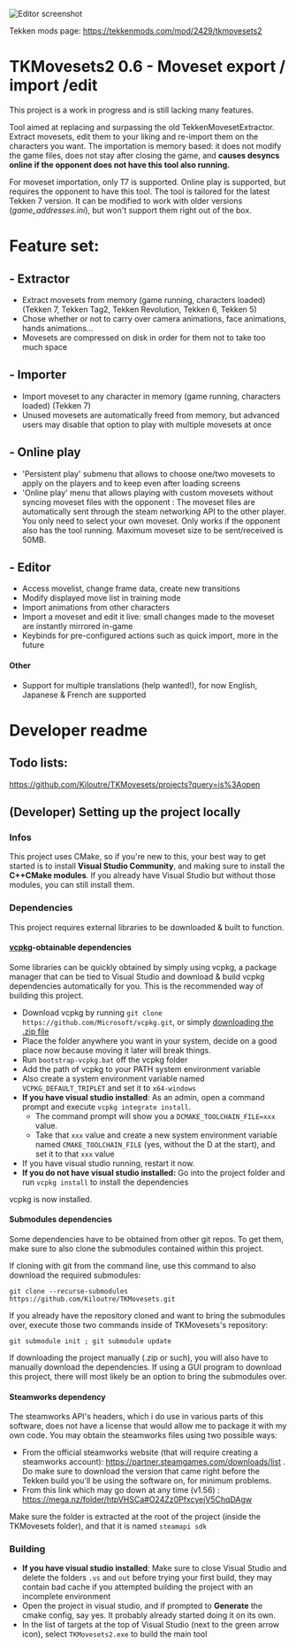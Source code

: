 ![Editor screenshot](https://dist.tekkenmods.com/dist-cache/1920/340/mods/2429/thumbnails/4abb6005b885731d-1282x721.jpg)

Tekken mods page:
https://tekkenmods.com/mod/2429/tkmovesets2

# TKMovesets2 0.6 - Moveset export / import /edit

This project is a work in progress and is still lacking many features.


Tool aimed at replacing and surpassing the old TekkenMovesetExtractor. Extract movesets, edit them to your liking and re-import them on the characters you want.
The importation is memory based: it does not modify the game files, does not stay after closing the game, and **causes desyncs online if the opponent does not have this tool also running.**

For moveset importation, only T7 is supported. Online play is supported, but requires the opponent to have this tool.
The tool is tailored for the latest Tekken 7 version. It can be modified to work with older versions (*game_addresses.ini*), but won't support them right out of the box.

# Feature set:
## - Extractor
- Extract movesets from memory (game running, characters loaded) (Tekken 7, Tekken Tag2, Tekken Revolution, Tekken 6, Tekken 5)
- Chose whether or not to carry over camera animations, face animations, hands animations...
- Movesets are compressed on disk in order for them not to take too much space

## - Importer
- Import moveset to any character in memory (game running, characters loaded) (Tekken 7)
- Unused movesets are automatically freed from memory, but advanced users may disable that option to play with multiple movesets at once

## - Online play
- 'Persistent play' submenu that allows to choose one/two movesets to apply on the players and to keep even after loading screens
- 'Online play' menu that allows playing with custom movesets without syncing moveset files with the opponent : The moveset files are automatically sent through the steam networking API to the other player. You only need to select your own moveset. Only works if the opponent also has the tool running. Maximum moveset size to be sent/received is 50MB.

## - Editor
- Access movelist, change frame data, create new transitions
- Modify displayed move list in training mode
- Import animations from other characters
- Import a moveset and edit it live: small changes made to the moveset are instantly mirrored in-game
- Keybinds for pre-configured actions such as quick import, more in the future

#### Other
- Support for multiple translations (help wanted!), for now English, Japanese & French are supported


# Developer readme

## Todo lists:

https://github.com/Kiloutre/TKMovesets/projects?query=is%3Aopen

## (Developer) Setting up the project locally

### Infos
This project uses CMake, so if you're new to this, your best way to get started is to install **Visual Studio Community**, and making sure to install the **C++CMake modules**. If you already have Visual Studio but without those modules, you can still install them.

### Dependencies
This project requires external libraries to be downloaded & built to function.

#### [vcpkg](https://vcpkg.io/en/getting-started.html)-obtainable dependencies
Some libraries can be quickly obtained by simply using vcpkg, a package manager that can be tied to Visual Studio and download & build vcpkg dependencies automatically for you.
This is the recommended way of building this project.
- Download vcpkg by running `git clone https://github.com/Microsoft/vcpkg.git`, or simply [downloading the .zip file](https://github.com/microsoft/vcpkg/archive/refs/heads/master.zip)
- Place the folder anywhere you want in your system, decide on a good place now because moving it later will break things.
- Run `bootstrap-vcpkg.bat` off the vcpkg folder
- Add the path of vcpkg to your PATH system environment variable
- Also create a system environment variable named `VCPKG_DEFAULT_TRIPLET` and set it to `x64-windows`
- **If you have visual studio installed**: As an admin, open a command prompt and execute `vcpkg integrate install`.
  - The command prompt will show you a `DCMAKE_TOOLCHAIN_FILE=xxx` value.
  - Take that `xxx` value and create a new system environment variable named `CMAKE_TOOLCHAIN_FILE` (yes, without the D at the start), and set it to that `xxx` value
- If you have visual studio running, restart it now.
- **If you do not have visual studio installed:** Go into the project folder and run `vcpkg install` to install the dependencies

vcpkg is now installed.

#### Submodules dependencies

Some dependencies have to be obtained from other git repos. To get them, make sure to also clone the submodules contained within this project.

If cloning with git from the command line, use this command to also download the required submodules:

`git clone --recurse-submodules https://github.com/Kiloutre/TKMovesets.git`

If you already have the repository cloned and want to bring the submodules over, execute those two commands inside of TKMovesets's repository:

`git submodule init ; git submodule update`

If downloading the project manually (.zip or such), you will also have to manually download the dependencies.
If using a GUI program to download this project, there will most likely be an option to bring the submodules over.

#### Steamworks dependency
The steamworks API's headers, which i do use in various parts of this software, does not have a license that would allow me to package it with my own code.
You may obtain the steamworks files using two possible ways:

- From the official steamworks website (that will require creating a steamworks account): https://partner.steamgames.com/downloads/list . Do make sure to download the version that came right before the Tekken build you'll be using the software on, for minimum problems.
- From this link which may go down at any time (v1.56) : https://mega.nz/folder/htpVHSCa#O24Zz0PfxcyejV5ChqDAgw

Make sure the folder is extracted at the root of the project (inside the TKMovesets folder), and that it is named `steamapi sdk`

### Building
- **If you have visual studio installed**: Make sure to close Visual Studio and delete the folders `.vs` and `out` before trying your first build, they may contain bad cache if you attempted building the project with an incomplete environment
- Open the project in visual studio, and if prompted to **Generate** the cmake config, say yes. It probably already started doing it on its own.
- In the list of targets at the top of Visual Studio (next to the green arrow icon), select `TKMovesets2.exe` to build the main tool
